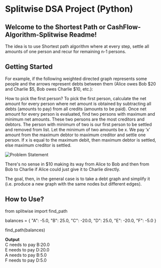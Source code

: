 # Splitwise DSA Project (Python)

## Welcome to the Shortest Path or CashFlow-Algorithm-Splitwise Readme!  

The idea is to use Shortest path algorithm where at every step, settle all amounts of one person and recur for remaining n-1 persons.  

  
## Getting Started  
  
For example, if the following weighted directed graph represents some people and the arrows represent debts between them (Alice owes Bob $20 and Charlie $5, Bob owes Charlie $10, etc.):

How to pick the first person? To pick the first person, calculate the net amount for every person where net amount is obtained by subtracting all debts (amounts to pay) from all credits (amounts to be paid). Once net amount for every person is evaluated, find two persons with maximum and minimum net amounts. These two persons are the most creditors and debtors. The person with minimum of two is our first person to be settled and removed from list. Let the minimum of two amounts be x. We pay ‘x’ amount from the maximum debtor to maximum creditor and settle one person. If x is equal to the maximum debit, then maximum debtor is settled, else maximum creditor is settled.

![Problem Statement](https://github.com/soumyasethy/ShortestPath-CashFlow-Algorithm-Splitwise/blob/Images/Screen%20Shot%202017-07-24%20at%208.29.26%20PM.png)

There's no sense in $10 making its way from Alice to Bob and then from Bob to Charlie if Alice could just give it to Charlie directly.

The goal, then, in the general case is to take a debt graph and simplify it (i.e. produce a new graph with the same nodes but different edges).

## How to Use?  
from splitwise import find_path

balances = {
    "A": -5.0,
    "B": 25.0,
    "C": -20.0,
    "D": 25.0,
    "E": -20.0,
    "F": -5.0
}

find_path(balances)
      
**Output**  
C needs to pay B:20.0  
E needs to pay D:20.0  
A needs to pay B:5.0  
F needs to pay D:5.0  
        
